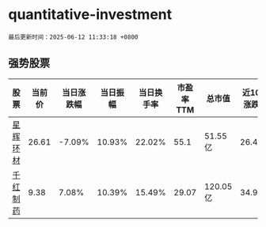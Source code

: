 # quantitative-investment

`最后更新时间：2025-06-12 11:33:18 +0800`

## 强势股票

|股票|当前价|当日涨跌幅|当日振幅|当日换手率|市盈率TTM|总市值|近10日涨跌幅|
|----|----|----|----|----|----|----|----|
|[星辉环材](https://xueqiu.com/S/SZ300834)|26.61|-7.09%|10.93%|22.02%|55.1|51.55亿|26.41%|
|[千红制药](https://xueqiu.com/S/SZ002550)|9.38|7.08%|10.39%|15.49%|29.07|120.05亿|34.96%|
